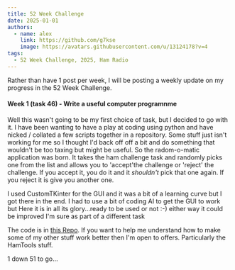 ```yaml
---
title: 52 Week Challenge
date: 2025-01-01
authors:
  - name: alex
    link: https://github.com/g7kse
    image: https://avatars.githubusercontent.com/u/13124178?v=4
tags:
  - 52 Week Challenge, 2025, Ham Radio
---
```


Rather than have 1 post per week, I will be posting a weekly update on my progress in the 52 Week Challenge.

#### Week 1 (task 46) - Write a useful computer programnme

Well this wasn't going to be my first choice of task, but I decided to go with it. I have been wanting to have a play at coding using python and have nicked / collated a few scripts together in a repository. Some stuff just isn't working for me so I thought I'd back off off a bit and do something that wouldn't be too taxing but might be useful. So the radom-o-matic application was born. It takes the ham challenge task and randomly picks one from the list and allows you to 'accept'the challenge or 'reject' the challenge. If you accept it, you do it and it *shouldn't* pick that one again. If you reject it is give you another one.

I used CustomTKinter for the GUI and it was a bit of a learning curve but I got there in the end. I had to use a bit of coding AI to get the GUI to work but Here it is in all its glory...ready to be used or not :-) either way it could be improved I'm sure as part of a different task

The code is in [this Repo](https://github.com/g7kse/ham-challenege). If you want to help me understand how to make some of my other stuff work better then I'm open to offers. Particularly the HamTools stuff.

1 down 51 to go...